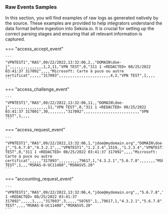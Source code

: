 
### Raw Events Samples

In this section, you will find examples of raw logs as generated natively by the source. These examples are provided to help integrators understand the data format before ingestion into Sekoia.io. It is crucial for setting up the correct parsing stages and ensuring that all relevant information is captured.


=== "access_accept_event"

    ```
	"VPNTEST1","RAS",09/22/2022,13:32:06,2,,"DOMAIN\doe-j",,,,,,,,,,,,,,,1,2,11,"VPN TEST",0,"311 1 <REDACTED> 08/25/2022 03:41:37 317092",,,,"Microsoft: Carte à puce ou autre certificat",,,,,"317093",,,,,,,,,,,,,,,,,,,,,,,4,2,"VPN TEST",1,,,,
    ```



=== "access_challenge_event"

    ```
	"VPNTEST1","RAS",09/22/2022,13:32:06,11,,"DOMAIN\doe-j",,,,,,,,,,,,,,,,,11,"VPN TEST",0,"311 1 <REDACTED> 08/25/2022 03:41:37 317091",30,,,,,,,,"317092",,,,,,,,,,,,,,,,,,,,,,,,,"VPN TEST",1,,,,
    ```



=== "access_request_event"

    ```
	"VPNTEST1","RAS",09/22/2022,13:32:06,1,"jdoe@mydomain.org","DOMAIN\doe-j","5.6.7.8","4.3.2.1",,,"VPNTEST1","1.2.3.4",1519,,"1.2.3.4","VPNTEST1",,,5,,1,2,11,"VPN TEST",0,"311 1 <REDACTED> 08/25/2022 03:41:37 317092",,,,"Microsoft: Carte à puce ou autre certificat",,,,,"317093",,,,,,,,,79617,1,"4.3.2.1","5.6.7.8",,,,,,,"MSRASV5.20",311,,,,,"VPN TEST",1,,,"MSRAS-0-UC11480","MSRASV5.20"
    ```



=== "accounting_request_event"

    ```
	"VPNTEST1","RAS",09/22/2022,13:32:06,4,"jdoe@mydomain.org",,"5.6.7.8","4.3.2.1",,"172.16.2.58","VPNTEST1","1.2.3.4",1519,,"1.2.3.4","VPNTEST1",1663846326,,5,,1,2,,,0,"311 1 <REDACTED> 08/25/2022 03:41:37 317092",,,,,1,,,,"317093",3,,,,,"50765",1,,79617,1,"4.3.2.1","5.6.7.8",,,,,,,"MSRASV5.20",311,,,0,,"VPN TEST",,,,"MSRAS-0-UC11480","MSRASV5.20"
    ```



